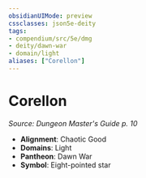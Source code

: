 ```yaml
---
obsidianUIMode: preview
cssclasses: json5e-deity
tags:
- compendium/src/5e/dmg
- deity/dawn-war
- domain/light
aliases: ["Corellon"]
---
```

# Corellon
*Source: Dungeon Master's Guide p. 10* 

- **Alignment**: Chaotic Good
- **Domains**: Light
- **Pantheon**: Dawn War
- **Symbol**: Eight-pointed star